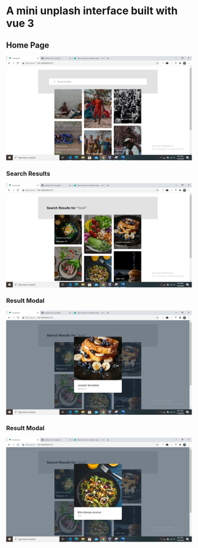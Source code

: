 # A mini unplash interface built with vue 3

## Home Page

![Home Page](https://github.com/okeken/mini-unsplash/blob/main/src/assets/ScreenshotOne.png?raw=true)

### Search Results

![Search Results](https://github.com/okeken/mini-unsplash/blob/main/src/assets/ScreenshotTwo.png?raw=true)

### Result Modal

![Result Modal](https://github.com/okeken/mini-unsplash/blob/main/src/assets/ScreenshotThree.png?raw=true)

### Result Modal

![Result Modal](https://github.com/okeken/mini-unsplash/blob/main/src/assets/ScreenshotFour.png?raw=true)

